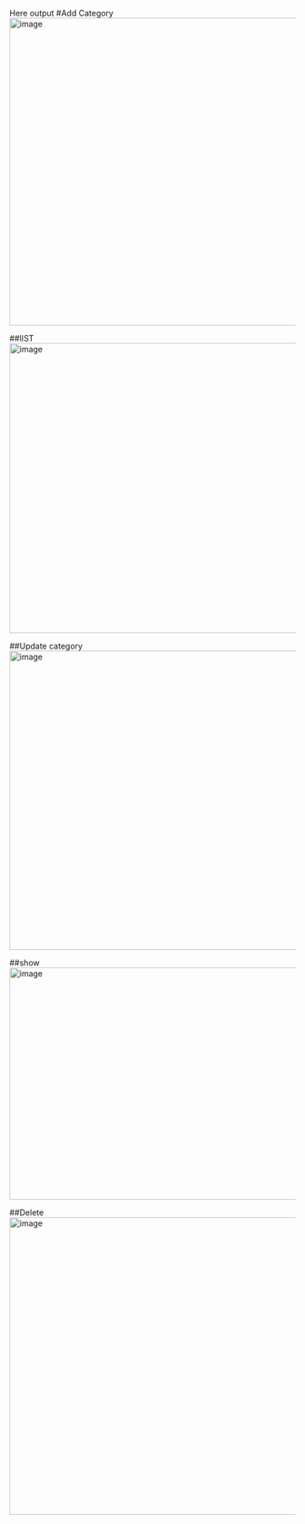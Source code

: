 Here output
#Add Category
<img width="1150" height="542" alt="image" src="https://github.com/user-attachments/assets/13fc3abc-c26d-452e-90e6-62cfc35032db" />


##lIST
<img width="1193" height="511" alt="image" src="https://github.com/user-attachments/assets/909c0bfc-3767-48ea-982a-460bffedc808" />

##Update category
<img width="1167" height="527" alt="image" src="https://github.com/user-attachments/assets/96e9a7f6-5117-481c-9dd0-583153c45e43" />

##show
<img width="1203" height="409" alt="image" src="https://github.com/user-attachments/assets/698e25ee-3530-403f-b6dc-4655f23dc87e" />

##Delete
<img width="1197" height="524" alt="image" src="https://github.com/user-attachments/assets/8f3403e9-93e1-4751-aa8e-53ca0b7f61f1" />

